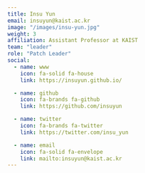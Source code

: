 ```yaml
---
title: Insu Yun
email: insuyun@kaist.ac.kr
image: "/images/insu-yun.jpg"
weight: 3
affiliation: Assistant Professor at KAIST
team: "leader"
role: "Patch Leader"
social:
  - name: www
    icon: fa-solid fa-house
    link: https://insuyun.github.io/

  - name: github
    icon: fa-brands fa-github
    link: https://github.com/insuyun

  - name: twitter
    icon: fa-brands fa-twitter
    link: https://twitter.com/insu_yun

  - name: email
    icon: fa-solid fa-envelope
    link: mailto:insuyun@kaist.ac.kr
---
```

